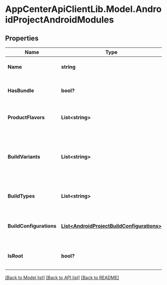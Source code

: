 # AppCenterApiClientLib.Model.AndroidProjectAndroidModules
## Properties

Name | Type | Description | Notes
------------ | ------------- | ------------- | -------------
**Name** | **string** | Name of the Android module | 
**HasBundle** | **bool?** | Module contains bundle settings | [optional] 
**ProductFlavors** | **List&lt;string&gt;** | The product flavors of the Android module | [optional] 
**BuildVariants** | **List&lt;string&gt;** | The detected build variants of the Android module (matrix of product flavor + build type (debug|release)) | [optional] 
**BuildTypes** | **List&lt;string&gt;** | The detected build types of the Android module | [optional] 
**BuildConfigurations** | [**List&lt;AndroidProjectBuildConfigurations&gt;**](AndroidProjectBuildConfigurations.md) | The detected build configurations of the Android module | [optional] 
**IsRoot** | **bool?** | Whether the module is at the root level of the project | [optional] 

[[Back to Model list]](../README.md#documentation-for-models) [[Back to API list]](../README.md#documentation-for-api-endpoints) [[Back to README]](../README.md)

